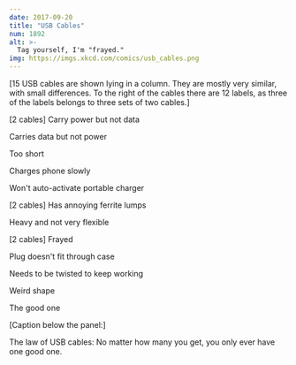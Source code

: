 ```yaml
---
date: 2017-09-20
title: "USB Cables"
num: 1892
alt: >-
  Tag yourself, I'm "frayed."
img: https://imgs.xkcd.com/comics/usb_cables.png
---
```

[15 USB cables are shown lying in a column. They are mostly very similar, with small differences. To the right of the cables there are 12 labels, as three of the labels belongs to three sets of two cables.]

[2 cables] Carry power but not data

Carries data but not power

Too short

Charges phone slowly

Won't auto-activate portable charger

[2 cables] Has annoying ferrite lumps

Heavy and not very flexible

[2 cables] Frayed

Plug doesn't fit through case

Needs to be twisted to keep working

Weird shape

The good one

[Caption below the panel:]

The law of USB cables: No matter how many you get, you only ever have one good one.